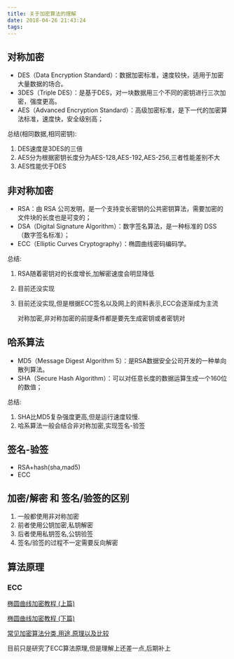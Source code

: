 ```yaml
---
title: 关于加密算法的理解
date: 2018-04-26 21:43:24
tags:
---
```


## 对称加密
- DES（Data Encryption Standard）：数据加密标准，速度较快，适用于加密大量数据的场合。
- 3DES（Triple DES）：是基于DES，对一块数据用三个不同的密钥进行三次加密，强度更高。
- AES（Advanced Encryption Standard）：高级加密标准，是下一代的加密算法标准，速度快，安全级别高；

总结(相同数据,相同密钥):
1. DES速度是3DES的三倍
2. AES分为根据密钥长度分为AES-128,AES-192,AES-256,三者性能差别不大
3. AES性能优于DES

## 非对称加密
- RSA：由 RSA 公司发明，是一个支持变长密钥的公共密钥算法，需要加密的文件块的长度也是可变的；
- DSA（Digital Signature Algorithm）：数字签名算法，是一种标准的 DSS（数字签名标准）；
- ECC（Elliptic Curves Cryptography）：椭圆曲线密码编码学。

总结: 
1. RSA随着密钥对的长度增长,加解密速度会明显降低
2. 目前还没实现
3. 目前还没实现,但是根据ECC签名以及网上的资料表示,ECC会逐渐成为主流

    对称加密,非对称加密的前提条件都是要先生成密钥或者密钥对

## 哈系算法
- MD5（Message Digest Algorithm 5）：是RSA数据安全公司开发的一种单向散列算法。
- SHA（Secure Hash Algorithm）：可以对任意长度的数据运算生成一个160位的数值；

总结: 
1. SHA比MD5复杂强度更高,但是运行速度较慢.
2. 哈系算法一般会结合非对称加密,实现签名-验签

## 签名-验签
- RSA+hash(sha,mad5)
- ECC

## 加密/解密 和 签名/验签的区别

1. 一般都使用非对称加密
2. 前者使用公钥加密,私钥解密
3. 后者使用私钥签名,公钥验签
4. 签名/验签的过程不一定需要反向解密

## 算法原理

### ECC
[椭圆曲线加密教程 (上篇)](https://zhuanlan.zhihu.com/p/35225057)

[椭圆曲线加密教程 (下篇)](https://zhuanlan.zhihu.com/p/35587405)

[常见加密算法分类,用途,原理以及比较](https://blog.csdn.net/qq_21794823/article/details/53114819)

目前只是研究了ECC算法原理,但是理解上还差一点,后期补上